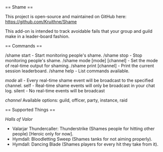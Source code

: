 == Shame ==

This project is open-source and maintained on GitHub here: https://github.com/Kruithne/Shame

This add-on is intended to track avoidable fails that your group and guild make in a leader-board fashion.

== Commands ==

/shame start - Start monitoring people's shame.
/shame stop - Stop monitoring people's shame.
/shame mode [mode] [channel] - Set the mode of real-time output for shaming.
/shame print [channel] - Print the current session leaderboard.
/shame help - List commands available.

*mode*
all - Every real-time shame event will be broadcast to the specified channel.
self - Real-time shame events will only be broadcast in your chat log.
silent - No real-time events will be broadcast

*channel*
Available options: guild, officer, party, instance, raid

== Supported Things ==

*Halls of Valor*
- Valarjar Thundercaller: Thunderstrike (Shames people for hitting other people) [Heroic only for now].
- Hymdall: Bloodletting Sweep (Shames tanks for not aiming properly).
- Hymdall: Dancing Blade (Shames players for every hit they take from it).